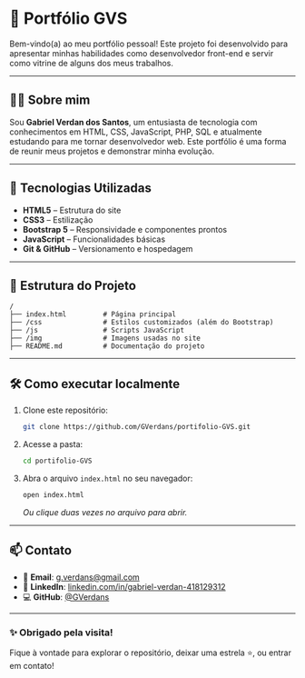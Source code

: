 
# 📁 Portfólio GVS

Bem-vindo(a) ao meu portfólio pessoal! Este projeto foi desenvolvido para apresentar minhas habilidades como desenvolvedor front-end e servir como vitrine de alguns dos meus trabalhos.

---

## 🧑‍💻 Sobre mim

Sou **Gabriel Verdan dos Santos**, um entusiasta de tecnologia com conhecimentos em HTML, CSS, JavaScript, PHP, SQL e atualmente estudando para me tornar desenvolvedor web. Este portfólio é uma forma de reunir meus projetos e demonstrar minha evolução.

---

## 🚀 Tecnologias Utilizadas

- **HTML5** – Estrutura do site  
- **CSS3** – Estilização  
- **Bootstrap 5** – Responsividade e componentes prontos  
- **JavaScript** – Funcionalidades básicas  
- **Git & GitHub** – Versionamento e hospedagem

---

## 📁 Estrutura do Projeto

```
/
├── index.html         # Página principal
├── /css               # Estilos customizados (além do Bootstrap)
├── /js                # Scripts JavaScript
├── /img               # Imagens usadas no site
├── README.md          # Documentação do projeto
```

---

## 🛠️ Como executar localmente

1. Clone este repositório:
   ```bash
   git clone https://github.com/GVerdans/portifolio-GVS.git
   ```
2. Acesse a pasta:
   ```bash
   cd portifolio-GVS
   ```
3. Abra o arquivo `index.html` no seu navegador:
   ```bash
   open index.html
   ```
   _Ou clique duas vezes no arquivo para abrir._

---

## 📫 Contato

- 📧 **Email**: g.verdans@gmail.com  
- 💼 **LinkedIn**: [linkedin.com/in/gabriel-verdan-418129312](https://linkedin.com/in/gabriel-verdan-418129312)  
- 💻 **GitHub**: [@GVerdans](https://github.com/GVerdans)

---

### ✨ Obrigado pela visita!

Fique à vontade para explorar o repositório, deixar uma estrela ⭐, ou entrar em contato!
